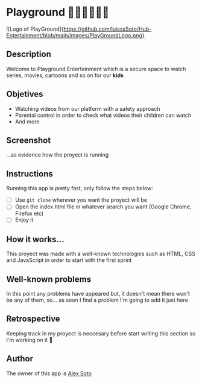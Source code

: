 # Playground 👦🏻👧🏻👶🏻

![Logo of PlayGround]{https://github.com/luisssSoto/Hub-Entertainment/blob/main/images/PlayGroundLogo.png}

## Description
Welcome to Playground Entertainment which is a secure space to watch series, movies, cartoons and so on for our __kids__

## Objetives
* Watching videos from our platform with a safety approach
* Parental control in order to check what videos their children can watch
* And more

## Screenshot
...as evidence how the proyect is running

## Instructions 
Running this app is pretty fast, only follow the steps below:
- [ ] Use `git clone` wherever you want the proyect will be
- [ ] Open the index.html file in whatever search you want (Google Chrome, Firefox etc)
- [ ] Enjoy it

## How it works...
This proyect was made with a well-known technologies such as HTML, CSS and JavaScript in order to start with the first sprint

## Well-known problems
In this point any problems have appeared but, it doesn't mean there won't be any of them, so... as soon I find a problem I'm going to add it just here

## Retrospective
Keeping track in my proyect is neccesary before start writing this section so I'm working on it 🦾

## Author
The owner of this app is [Alex Soto](https://github.com/luisssSoto)


